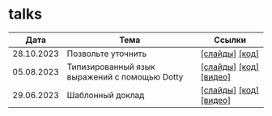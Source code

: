 # talks

| Дата       | Тема                                          | Ссылки                                                                                                                                                                                                                          |
|------------|-----------------------------------------------|---------------------------------------------------------------------------------------------------------------------------------------------------------------------------------------------------------------------------------|
| 28.10.2023 | Позвольте уточнить                            | [[слайды]](https://github.com/road21/talks/blob/main/refined-28-10-2023/slides.pdf) [[код]](https://github.com/road21/talks/tree/main/refined-28-10-2023)                                                                       |
| 05.08.2023 | Типизированный язык выражений с помощью Dotty | [[слайды]](https://github.com/road21/talks/blob/main/expr-dotty-05-08-2023/slides.pdf) [[код]](https://github.com/road21/talks/tree/main/expr-dotty-05-08-2023) [[видео]](https://youtu.be/mthky-gmSU0?si=KFn9M-QyliMbkkcF)     |
| 29.06.2023 | Шаблонный доклад                              | [[слайды]](https://github.com/road21/talks/blob/main/routine-talk-29-06-2023/slides.pdf) [[код]](https://github.com/road21/talks/tree/main/routine-talk-29-06-2023) [[видео]](https://youtu.be/iC4_U_vhUSU?si=anxrNwQ1jgRieoo0) |
